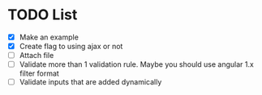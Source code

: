 # TODO List

- [x] Make an example
- [x] Create flag to using ajax or not
- [ ] Attach file
- [ ] Validate more than 1 validation rule. Maybe you should use angular 1.x filter format
- [ ] Validate inputs that are added dynamically

